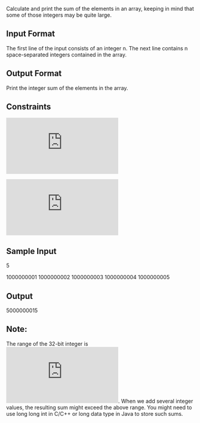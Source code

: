 Calculate and print the sum of the elements in an array, keeping in mind that some of those integers may be quite large.

## Input Format

The first line of the input consists of an integer n. 
The next line contains n space-separated integers contained in the array.

## Output Format

Print the integer sum of the elements in the array.

## Constraints 
![](http://latex.codecogs.com/gif.latex?1%5Cleq%20n%5Cleq%2010)

![](http://latex.codecogs.com/gif.latex?0%5Cleq%20ar%5Bi%5D%5Cleq%2010%5E%7B10%7D)

## Sample Input

5

1000000001 1000000002 1000000003 1000000004 1000000005

## Output

5000000015

## Note:

The range of the 32-bit integer is ![](http://latex.codecogs.com/gif.latex?%28-23%5E%7B31%7D%29%20to%20%282%5E%7B31%7D-1%29%20or%5B-2147483648%2C2147483647%5D).
When we add several integer values, the resulting sum might exceed the above range. You might need to use long long int in C/C++ or long data type in Java to store such sums.
